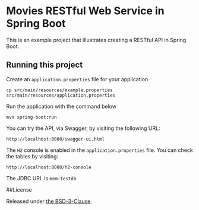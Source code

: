 # Movies RESTful Web Service in Spring Boot

This is an example project that illustrates creating a RESTful API in Spring Boot.

## Running this project

Create an `application.properties` file for your application

```
cp src/main/resources/example.properties src/main/resources/application.properties
```

Run the application with the command below

```
mvn spring-boot:run
```

You can try the API, via Swagger, by visiting the following URL:

```
http://localhost:8080/swagger-ui.html
```

The `H2` console is enabled in the `application.properties` file.
You can check the tables by visiting:

```
http://localhost:8080/h2-console
```

The JDBC URL is `mem:testdb`

##License

Released under [the BSD-3-Clause][license].

[license]: LICENSE
